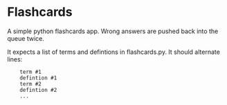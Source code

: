 # Flashcards

A simple python flashcards app. Wrong answers are pushed back into the queue twice.

It expects a list of terms and defintions in flashcards.py. It should alternate
lines:
```
    term #1
    defintion #1
    term #2
    defintion #2
    ...
```


